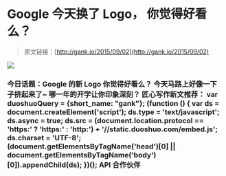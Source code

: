# Google 今天换了 Logo， 你觉得好看么？

> 原文链接：[http://gank.io/2015/09/02](http://gank.io/2015/09/02)

![](http://ww1.sinaimg.cn/large/610dc034gw1evnyvnkfcng20b406f0zp.gif)

### 今日话题：Google 的新 Logo 你觉得好看么？                                                                        今天马路上好像一下子挤起来了~                                                                                            哪一年的开学让你印象深刻？                                                                                    匠心写作新文推荐：                                                                                var duoshuoQuery = {short_name: "gank"};    (function () {        var ds = document.createElement('script');        ds.type = 'text/javascript';        ds.async = true;        ds.src = (document.location.protocol == 'https:' ? 'https:' : 'http:') + '//static.duoshuo.com/embed.js';        ds.charset = 'UTF-8';        (document.getElementsByTagName('head')[0]        || document.getElementsByTagName('body')[0]).appendChild(ds);    })();                                API                            合作伙伴                                    


